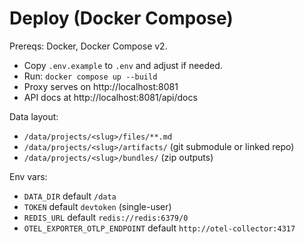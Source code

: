 # Deploy (Docker Compose)

Prereqs: Docker, Docker Compose v2.

- Copy `.env.example` to `.env` and adjust if needed.
- Run: `docker compose up --build`
- Proxy serves on http://localhost:8081
- API docs at http://localhost:8081/api/docs

Data layout:

- `/data/projects/<slug>/files/**.md`
- `/data/projects/<slug>/artifacts/` (git submodule or linked repo)
- `/data/projects/<slug>/bundles/` (zip outputs)

Env vars:

- `DATA_DIR` default `/data`
- `TOKEN` default `devtoken` (single-user)
- `REDIS_URL` default `redis://redis:6379/0`
- `OTEL_EXPORTER_OTLP_ENDPOINT` default `http://otel-collector:4317`
